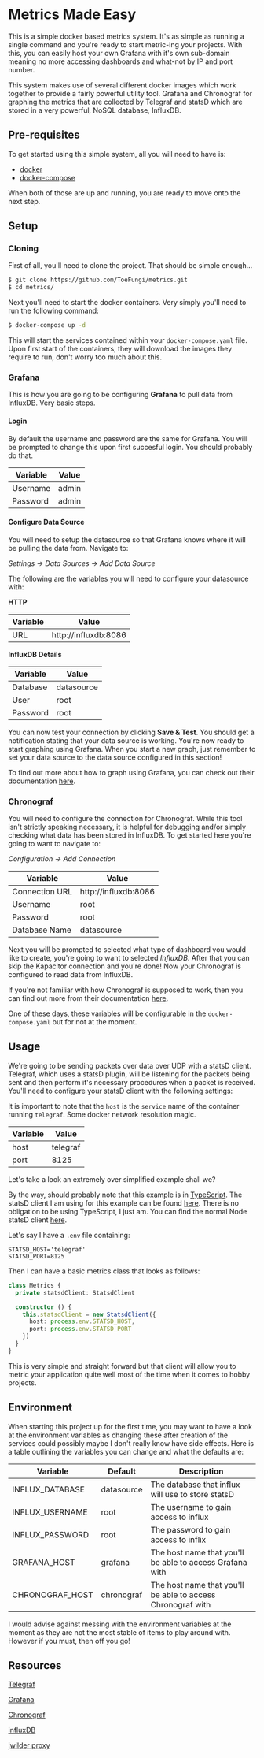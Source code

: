# Metrics Made Easy 
This is a simple docker based metrics system. It's as simple as running a single command and you're ready to start metric-ing 
your projects. With this, you can easily host your own Grafana with it's own sub-domain meaning no more accessing dashboards 
and what-not by IP and port number.

This system makes use of several different docker images which work together to provide a fairly powerful utility tool. 
Grafana and Chronograf for graphing the metrics that are collected by Telegraf and statsD which are stored in a very powerful, 
NoSQL database, InfluxDB.

## Pre-requisites
To get started using this simple system, all you will need to have is:

- [docker](https://docs.docker.com/)
- [docker-compose](https://docs.docker.com/)

When both of those are up and running, you are ready to move onto the next step.

## Setup
### Cloning
First of all, you'll need to clone the project. That should be simple enough...

```bash
$ git clone https://github.com/ToeFungi/metrics.git
$ cd metrics/
```

Next you'll need to start the docker containers. Very simply you'll need to run the following command:

```bash
$ docker-compose up -d
```

This will start the services contained within your `docker-compose.yaml` file. Upon first start of the containers, they 
will download the images they require to run, don't worry too much about this.

### Grafana
This is how you are going to be configuring **Grafana** to pull data from InfluxDB. Very basic steps.

#### Login
By default the username and password are the same for Grafana. You will be prompted to change this upon first succesful 
login. You should probably do that.

| Variable      | Value                 |
|---------------|-----------------------|
| Username      | admin                 |
| Password      | admin                 |

#### Configure Data Source
You will need to setup the datasource so that Grafana knows where it will be pulling the data from. Navigate to:

*Settings -> Data Sources -> Add Data Source*

The following are the variables you will need to configure your datasource with:

**HTTP**

| Variable      | Value                 |
|---------------|-----------------------|
| URL           | http://influxdb:8086  |

**InfluxDB Details**

| Variable      | Value                 |
|---------------|-----------------------|
| Database      | datasource            |
| User          | root                  |
| Password      | root                  |

You can now test your connection by clicking **Save & Test**. You should get a notification stating that your data source 
is working. You're now ready to start graphing using Grafana. When you start a new graph, just remember to set your data 
source to the data source configured in this section!

To find out more about how to graph using Grafana, you can check out their documentation 
[here](http://docs.grafana.org/features/panels/graph/).

### Chronograf
You will need to configure the connection for Chronograf. While this tool isn't strictly speaking necessary, it is helpful
for debugging and/or simply checking what data has been stored in InfluxDB. To get started here you're going to want to 
navigate to:

*Configuration -> Add Connection*

| Variable      	| Value                 |
|-------------------|-----------------------|
| Connection URL    | http://influxdb:8086  |
| Username        	| root                  |
| Password      	| root                  |
| Database Name 	| datasource 			|

Next you will be prompted to selected what type of dashboard you would like to create, you're going to want to selected 
*InfluxDB*. After that you can skip the Kapacitor connection and you're done! Now your Chronograf is configured to read 
data from InfluxDB.

If you're not familiar with how Chronograf is supposed to work, then you can find out more from their documentation 
[here](https://docs.influxdata.com/chronograf/v1.7/guides/querying-data/).

One of these days, these variables will be configurable in the `docker-compose.yaml` but for not at the moment.

## Usage
We're going to be sending packets over data over UDP with a statsD client. Telegraf, which uses a statsD plugin, will be 
listening for the packets being sent and then perform it's necessary procedures when a packet is received. You'll need to 
configure your statsD client with the following settings:

It is important to note that the `host` is the `service` name of the container running `telegraf`. Some docker network 
resolution magic.

| Variable      | Value                 |
|---------------|-----------------------|
| host      	| telegraf 	 	        |
| port          | 8125                  |

Let's take a look an extremely over simplified example shall we? 

By the way, should probably note that this example is in [TypeScript](https://www.typescriptlang.org/).
The statsD client I am using for this example can be found [here](https://www.npmjs.com/package/@types/statsd-client).
There is no obligation to be using TypeScript, I just am. You can find the normal Node statsD client 
[here](https://www.npmjs.com/package/statsd-client).

Let's say I have a `.env` file containing:

```env
STATSD_HOST='telegraf'
STATSD_PORT=8125
```

Then I can have a basic metrics class that looks as follows:

```typescript
class Metrics {
  private statsdClient: StatsdClient

  constructor () {
    this.statsdClient = new StatsdClient({
      host: process.env.STATSD_HOST,
      port: process.env.STATSD_PORT
    })
  }
}
```

This is very simple and straight forward but that client will allow you to metric your application quite well most of the 
time when it comes to hobby projects.

## Environment
When starting this project up for the first time, you may want to have a look at the environment variables as changing these 
after creation of the services could possibly maybe I don't really know have side effects. Here is a table outlining the 
variables you can change and what the defaults are:

| Variable      	| Default     			| Description |
|-------------------|-----------------------|-------------|
| INFLUX_DATABASE   | datasource 	 	    | The database that influx will use to store statsD |
| INFLUX_USERNAME   | root                  | The username to gain access to influx |
| INFLUX_PASSWORD	| root 					| The password to gain access to inflix |
| GRAFANA_HOST		| grafana 				| The host name that you'll be able to access Grafana with |
| CHRONOGRAF_HOST	| chronograf 			| The host name that you'll be able to access Chronograf with |

I would advise against messing with the environment variables at the moment as they are not the most stable of items to 
play around with. However if you must, then off you go!

## Resources
[Telegraf](https://hub.docker.com/_/telegraf)

[Grafana](https://hub.docker.com/r/grafana/grafana/)

[Chronograf](https://hub.docker.com/_/chronograf)

[influxDB](https://hub.docker.com/_/influxdb)

[jwilder proxy](https://github.com/jwilder/nginx-proxy)
